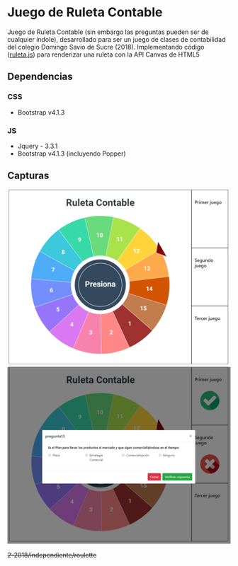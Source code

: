 # Juego de Ruleta Contable

Juego de Ruleta Contable (sin embargo las preguntas pueden ser de cualquier índole), desarrollado para ser un juego de clases de contabilidad del colegio Domingo Savio de Sucre (2018). Implementando código ([ruleta.js](js/ruleta.js)) para renderizar una ruleta con la API Canvas de HTML5

## Dependencias

### CSS

- Bootstrap v4.1.3

### JS

- Jquery - 3.3.1
- Bootstrap v4.1.3 (incluyendo Popper)

## Capturas

![captura](images/captura-1.png)
![captura](images/captura-2.png)

~~2-2018/independiente/roulette~~
